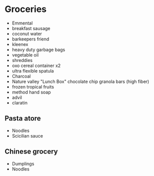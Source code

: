 
# Groceries

- Emmental
- breakfast sausage
- coconut water
- barkeepers friend
- kleenex
- heavy duty garbage bags
- vegetable oil
- shreddies
- oxo cereal container x2
- ultra flexible spatula
- Charcoal
- Nature valley "Lunch Box" chocolate chip granola bars (high fiber)
- frozen tropical fruits
- method hand soap
- advil
- claratin

## Pasta atore

- Noodles
- Scicilian sauce

## Chinese grocery

- Dumplings
- Noodles
